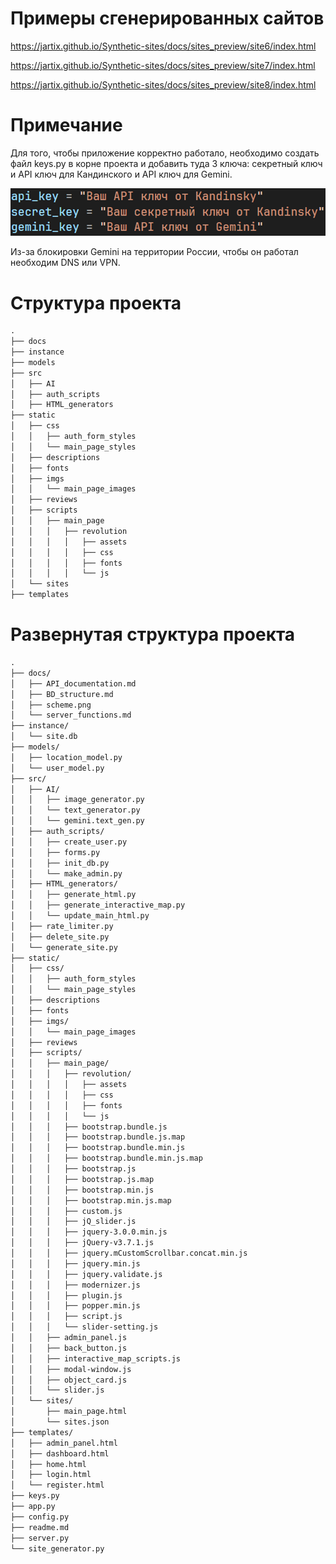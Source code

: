 # Примеры сгенерированных сайтов
https://jartix.github.io/Synthetic-sites/docs/sites_preview/site6/index.html

https://jartix.github.io/Synthetic-sites/docs/sites_preview/site7/index.html

https://jartix.github.io/Synthetic-sites/docs/sites_preview/site8/index.html


# Примечание
Для того, чтобы приложение корректно работало, необходимо создать файл keys.py в корне проекта и добавить туда 3 ключа: секретный ключ и API ключ для Кандинского и API ключ для Gemini.

![Ключи](/docs/keys_view.png)

Из-за блокировки Gemini на территории России, чтобы он работал необходим DNS или VPN.

# Структура проекта
```txt
.
├── docs
├── instance
├── models
├── src
│   ├── AI
│   ├── auth_scripts
│   ├── HTML_generators
├── static
│   ├── css
│   │   ├── auth_form_styles
│   │   └── main_page_styles
│   ├── descriptions
│   ├── fonts
│   ├── imgs
│   │   └── main_page_images
│   ├── reviews
│   ├── scripts
│   │   ├── main_page
│   │   │   ├── revolution
│   │   │   │   ├── assets
│   │   │   │   ├── css
│   │   │   │   ├── fonts
│   │   │   │   └── js
│   └── sites
├── templates
```
# Развернутая структура проекта
```txt
.
├── docs/
│   ├── API_documentation.md
│   ├── BD_structure.md
│   ├── scheme.png
│   └── server_functions.md
├── instance/
│   └── site.db
├── models/
│   ├── location_model.py
│   └── user_model.py
├── src/
│   ├── AI/
│   │   ├── image_generator.py
│   │   └── text_generator.py
│   │   └── gemini.text_gen.py
│   ├── auth_scripts/
│   │   ├── create_user.py
│   │   ├── forms.py
│   │   ├── init_db.py
│   │   └── make_admin.py
│   ├── HTML_generators/
│   │   ├── generate_html.py
│   │   ├── generate_interactive_map.py
│   │   └── update_main_html.py
│   ├── rate_limiter.py
│   ├── delete_site.py
│   └── generate_site.py
├── static/
│   ├── css/
│   │   ├── auth_form_styles
│   │   └── main_page_styles
│   ├── descriptions
│   ├── fonts
│   ├── imgs/
│   │   └── main_page_images
│   ├── reviews
│   ├── scripts/
│   │   ├── main_page/
│   │   │   ├── revolution/
│   │   │   │   ├── assets
│   │   │   │   ├── css
│   │   │   │   ├── fonts
│   │   │   │   └── js
│   │   │   ├── bootstrap.bundle.js
│   │   │   ├── bootstrap.bundle.js.map
│   │   │   ├── bootstrap.bundle.min.js
│   │   │   ├── bootstrap.bundle.min.js.map
│   │   │   ├── bootstrap.js
│   │   │   ├── bootstrap.js.map
│   │   │   ├── bootstrap.min.js
│   │   │   ├── bootstrap.min.js.map
│   │   │   ├── custom.js
│   │   │   ├── jQ_slider.js
│   │   │   ├── jquery-3.0.0.min.js
│   │   │   ├── jQuery-v3.7.1.js
│   │   │   ├── jquery.mCustomScrollbar.concat.min.js
│   │   │   ├── jquery.min.js
│   │   │   ├── jquery.validate.js
│   │   │   ├── modernizer.js
│   │   │   ├── plugin.js
│   │   │   ├── popper.min.js
│   │   │   ├── script.js
│   │   │   └── slider-setting.js
│   │   ├── admin_panel.js    
│   │   ├── back_button.js
│   │   ├── interactive_map_scripts.js
│   │   ├── modal-window.js
│   │   ├── object_card.js
│   │   └── slider.js
│   └── sites/
│       ├── main_page.html
│       └── sites.json
├── templates/
│   ├── admin_panel.html
│   ├── dashboard.html
│   ├── home.html
│   ├── login.html
│   └── register.html
├── keys.py
├── app.py
├── config.py
├── readme.md
├── server.py
└── site_generator.py
```